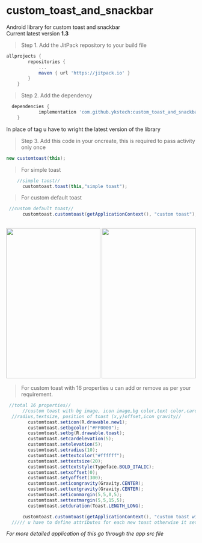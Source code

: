 # custom_toast_and_snackbar
Android library for custom toast and snackbar </br>
Current latest version <b>1.3</b>
> Step 1. Add the JitPack repository to your build file
```gradle
allprojects {
		repositories {
			...
			maven { url 'https://jitpack.io' }
		}
	}
  ```
> Step 2. Add the dependency
```gradle
  dependencies {
	        implementation 'com.github.ykstech:custom_toast_and_snackbar:Tag'
	}
  ```
  In place of tag u have to wright the latest version of the library 
  
  > Step 3. Add this code in your oncreate, this is required to pass activity only once
  ```java
  new customtoast(this);
  ```
  > For simple toast
  ```java
      //simple taost//
        customtoast.toast(this,"simple toast");
  ```
  > For custom default toast
  ```java
   //custom default toast//
        customtoast.customtoast(getApplicationContext(), "custom toast");
       
  ```
  <img src="https://user-images.githubusercontent.com/85982995/128543861-9a37debe-7743-4179-b3c4-440ae63adb38.png" width="250" height="400"></img>
  <img src="https://user-images.githubusercontent.com/85982995/128550148-9dee376b-a727-47ec-8475-b382964517ef.png" width="250" height="400"></img>

  > For custom toast with 16 properties u can add or remove as per your requirement.
  ```java
   //total 16 properties//
        //custom toast with bg image, icon image,bg color,text color,card elevation,elevation,
	//radius,textsize, position of toast (x,y)offset,icon gravity//
          customtoast.seticon(R.drawable.new1);
          customtoast.setbgcolor("#FF0000");
          customtoast.setbg(R.drawable.toast);
          customtoast.setcardelevation(5);
          customtoast.setelevation(5);
          customtoast.setradius(10);
          customtoast.settextcolor("#ffffff");
          customtoast.settextsize(20);
          customtoast.settextstyle(Typeface.BOLD_ITALIC);
          customtoast.setxoffset(0);
          customtoast.setyoffset(300);
          customtoast.seticongravity(Gravity.CENTER);
          customtoast.settextgravity(Gravity.CENTER);
          customtoast.seticonmargin(5,5,0,5);
          customtoast.settextmargin(5,5,15,5);
          customtoast.setduration(Toast.LENGTH_LONG);

        customtoast.customtoast(getApplicationContext(), "custom toast with bg");
	///// u have to define attributes for each new toast otherwise it sets to default toast///

  ```
  <i>For more detailed application of this go through the app src file</i> 
  
  
  
  

